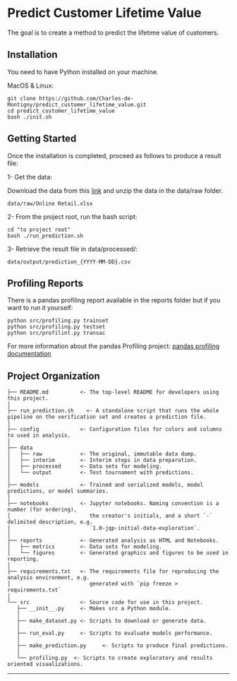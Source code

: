 Predict Customer Lifetime Value
==============================

The goal is to create a method to predict the lifetime value of customers.

Installation
------------

You need to have Python installed on your machine.

MacOS & Linux:
```
git clone https://github.com/Charles-de-Montigny/predict_customer_lifetime_value.git
cd predict_customer_lifetime_value
bash ./init.sh
```

Getting Started
----------------

Once the installation is completed, proceed as follows to produce a result file:

1- Get the data:

Download the data from this [link](https://archive.ics.uci.edu/ml/datasets/Online+Retail) and unzip the data in the data/raw folder.

```
data/raw/Online Retail.xlsx
```

2- From the project root, run the bash script:
```
cd "to project root"
bash ./run_prediction.sh
```

3- Retrieve the result file in data/processed/:
```
data/output/prediction_{YYYY-MM-DD}.csv
```

Profiling Reports
-----------------

There is a pandas profiling report available in the reports folder but if you want to run it yourself:

```
python src/profiling.py trainset
python src/profiling.py testset
python src/profilint.py transac
```

For more information about the pandas Profiling project:
[pandas profiling documentation](https://pandas-profiling.github.io/pandas-profiling/docs/master/rtd/)


Project Organization
------------

    ├── README.md          <- The top-level README for developers using this project.
    │
    ├── run_prediction.sh    <- A standalone script that runs the whole pipeline on the verification set and creates a prediction file.
    │
    ├── config             <- Configuration files for colors and columns to used in analysis.
    │
    ├── data
    │   ├── raw            <- The original, immutable data dump.
    │   ├── interim        <- Interim steps in data preparation.
    │   ├── processed      <- Data sets for modeling.
    │   └── output         <- Test tournament with predictions.
    │
    ├── models             <- Trained and serialized models, model predictions, or model summaries.
    │
    ├── notebooks          <- Jupyter notebooks. Naming convention is a number (for ordering),
    │                         the creator's initials, and a short `-` delimited description, e.g.
    │                         `1.0-jqp-initial-data-exploration`.
    │
    ├── reports            <- Generated analysis as HTML and Notebooks.
    │   ├── metrics        <- Data sets for modeling.
    │   └── figures        <- Generated graphics and figures to be used in reporting.
    │
    ├── requirements.txt   <- The requirements file for reproducing the analysis environment, e.g.
    │                         generated with `pip freeze > requirements.txt`
    │
    └── src                <- Source code for use in this project.
       ├── __init__.py     <- Makes src a Python module.
       │
       ├── make_dataset.py <- Scripts to download or generate data.
       │
       ├── run_eval.py     <- Scripts to evaluate models performance.
       │
       ├── make_prediction.py     <- Scripts to produce final predictions.
       │
       └── profiling.py  <- Scripts to create exploratory and results oriented visualizations.


--------
